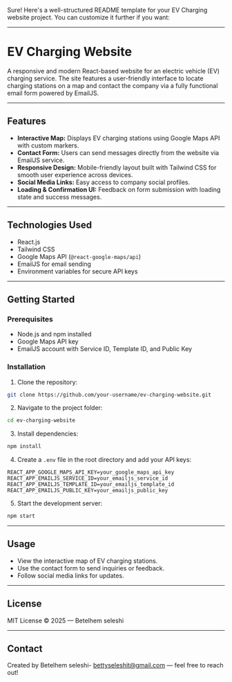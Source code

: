 Sure! Here's a well-structured README template for your EV Charging website project. You can customize it further if you want:

---

# EV Charging Website

A responsive and modern React-based website for an electric vehicle (EV) charging service. The site features a user-friendly interface to locate charging stations on a map and contact the company via a fully functional email form powered by EmailJS.

---

## Features

* **Interactive Map:** Displays EV charging stations using Google Maps API with custom markers.
* **Contact Form:** Users can send messages directly from the website via EmailJS service.
* **Responsive Design:** Mobile-friendly layout built with Tailwind CSS for smooth user experience across devices.
* **Social Media Links:** Easy access to company social profiles.
* **Loading & Confirmation UI:** Feedback on form submission with loading state and success messages.

---

## Technologies Used

* React.js
* Tailwind CSS
* Google Maps API (`@react-google-maps/api`)
* EmailJS for email sending
* Environment variables for secure API keys

---

## Getting Started

### Prerequisites

* Node.js and npm installed
* Google Maps API key
* EmailJS account with Service ID, Template ID, and Public Key

### Installation

1. Clone the repository:

```bash
git clone https://github.com/your-username/ev-charging-website.git
```

2. Navigate to the project folder:

```bash
cd ev-charging-website
```

3. Install dependencies:

```bash
npm install
```

4. Create a `.env` file in the root directory and add your API keys:

```env
REACT_APP_GOOGLE_MAPS_API_KEY=your_google_maps_api_key
REACT_APP_EMAILJS_SERVICE_ID=your_emailjs_service_id
REACT_APP_EMAILJS_TEMPLATE_ID=your_emailjs_template_id
REACT_APP_EMAILJS_PUBLIC_KEY=your_emailjs_public_key
```

5. Start the development server:

```bash
npm start
```

---

## Usage

* View the interactive map of EV charging stations.
* Use the contact form to send inquiries or feedback.
* Follow social media links for updates.

---



## License

MIT License © 2025 — Betelhem seleshi

---

## Contact

Created by Betelhem seleshi- bettyseleshit@gmail.com — feel free to reach out!


